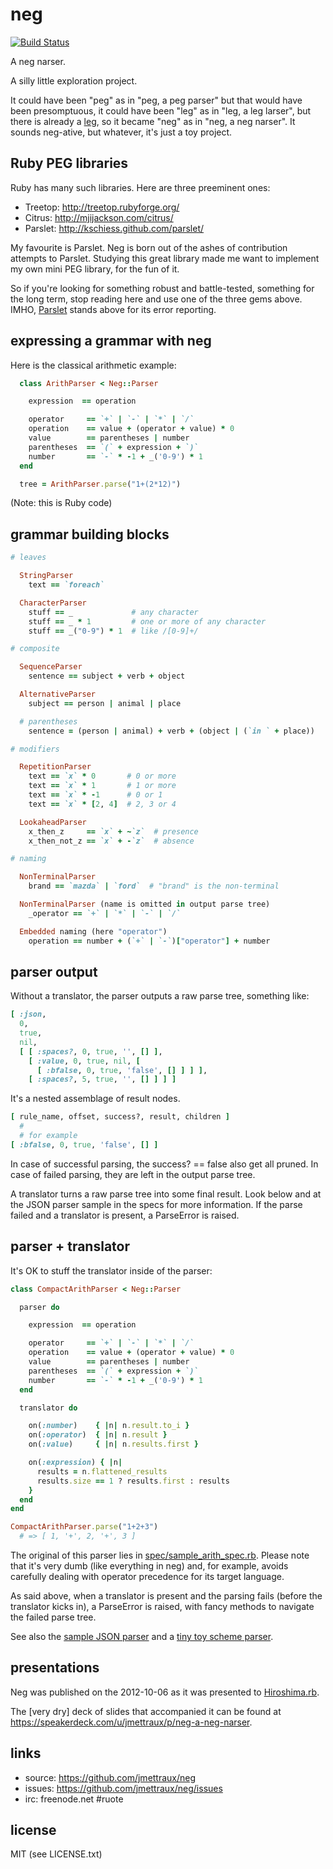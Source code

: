 # neg

[![Build Status](https://secure.travis-ci.org/jmettraux/neg.png)](http://travis-ci.org/jmettraux/neg)

A neg narser.

A silly little exploration project.

It could have been "peg" as in "peg, a peg parser" but that would have been presomptuous, it could have been "leg" as in "leg, a leg larser", but there is already a [leg](http://piumarta.com/software/peg/peg.1.html), so it became "neg" as in "neg, a neg narser". It sounds neg-ative, but whatever, it's just a toy project.


## Ruby PEG libraries

Ruby has many such libraries. Here are three preeminent ones:

* Treetop: <http://treetop.rubyforge.org/>
* Citrus: <http://mjijackson.com/citrus/>
* Parslet: <http://kschiess.github.com/parslet/>

My favourite is Parslet. Neg is born out of the ashes of contribution attempts to Parslet. Studying this great library made me want to implement my own mini PEG library, for the fun of it.

So if you're looking for something robust and battle-tested, something for the long term, stop reading here and use one of the three gems above. IMHO, [Parslet](http://kschiess.github.com/parslet/) stands above for its error reporting.


## expressing a grammar with neg

Here is the classical arithmetic example:

```ruby
  class ArithParser < Neg::Parser

    expression  == operation

    operator     == `+` | `-` | `*` | `/`
    operation    == value + (operator + value) * 0
    value        == parentheses | number
    parentheses  == `(` + expression + `)`
    number       == `-` * -1 + _('0-9') * 1
  end

  tree = ArithParser.parse("1+(2*12)")
```

(Note: this is Ruby code)


## grammar building blocks

```ruby
# leaves

  StringParser
    text == `foreach`

  CharacterParser
    stuff == _             # any character
    stuff == _ * 1         # one or more of any character
    stuff == _("0-9") * 1  # like /[0-9]+/

# composite

  SequenceParser
    sentence == subject + verb + object

  AlternativeParser
    subject == person | animal | place

  # parentheses
    sentence = (person | animal) + verb + (object | (`in ` + place))

# modifiers

  RepetitionParser
    text == `x` * 0       # 0 or more
    text == `x` * 1       # 1 or more
    text == `x` * -1      # 0 or 1
    text == `x` * [2, 4]  # 2, 3 or 4

  LookaheadParser
    x_then_z     == `x` + ~`z`  # presence
    x_then_not_z == `x` + -`z`  # absence

# naming

  NonTerminalParser
    brand == `mazda` | `ford`  # "brand" is the non-terminal

  NonTerminalParser (name is omitted in output parse tree)
    _operator == `+` | `*` | `-` | `/`

  Embedded naming (here "operator")
    operation == number + (`+` | `-`)["operator"] + number
```


## parser output

Without a translator, the parser outputs a raw parse tree, something like:

```ruby
[ :json,
  0,
  true,
  nil,
  [ [ :spaces?, 0, true, '', [] ],
    [ :value, 0, true, nil, [
      [ :bfalse, 0, true, 'false', [] ] ] ],
    [ :spaces?, 5, true, '', [] ] ] ]
```

It's a nested assemblage of result nodes.

```ruby
[ rule_name, offset, success?, result, children ]
  #
  # for example
[ :bfalse, 0, true, 'false', [] ]
```

In case of successful parsing, the success? == false also get all pruned. In case of failed parsing, they are left in the output parse tree.

A translator turns a raw parse tree into some final result. Look below and at the JSON parser sample in the specs for more information. If the parse failed and a translator is present, a ParseError is raised.


## parser + translator

It's OK to stuff the translator inside of the parser:

```ruby
class CompactArithParser < Neg::Parser

  parser do

    expression  == operation

    operator     == `+` | `-` | `*` | `/`
    operation    == value + (operator + value) * 0
    value        == parentheses | number
    parentheses  == `(` + expression + `)`
    number       == `-` * -1 + _('0-9') * 1
  end

  translator do

    on(:number)    { |n| n.result.to_i }
    on(:operator)  { |n| n.result }
    on(:value)     { |n| n.results.first }

    on(:expression) { |n|
      results = n.flattened_results
      results.size == 1 ? results.first : results
    }
  end
end

CompactArithParser.parse("1+2+3")
  # => [ 1, '+', 2, '+', 3 ]
```

The original of this parser lies in [spec/sample_arith_spec.rb](spec/sample_arith_spec.rb). Please note that it's very dumb (like everything in neg) and, for example, avoids carefully dealing with operator precedence for its target language.

As said above, when a translator is present and the parsing fails (before the translator kicks in), a ParseError is raised, with fancy methods to navigate the failed parse tree.

See also the [sample JSON parser](spec/sample_json_parser_spec.rb) and a [tiny toy scheme parser](spec/sample_scheme_spec.rb).


## presentations

Neg was published on the 2012-10-06 as it was presented to [Hiroshima.rb](http://hiroshimarb.github.com/).

The \[very dry\] deck of slides that accompanied it can be found at <https://speakerdeck.com/u/jmettraux/p/neg-a-neg-narser>.


## links

* source: <https://github.com/jmettraux/neg>
* issues: <https://github.com/jmettraux/neg/issues>
* irc: freenode.net #ruote


## license

MIT (see LICENSE.txt)

